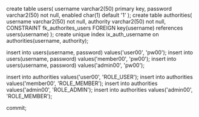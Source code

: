 create table users(
    username varchar2(50) primary key,
    password varchar2(50) not null,
    enabled char(1) default '1'
);
create table authorities(
    username varchar2(50) not null,
    authority varchar2(50) not null,
    CONSTRAINT fk_authorites_users FOREIGN key(username) 
        references users(username)
);
create unique index ix_auth_username on authorities(username, authority);

insert into users(username, password) values('user00', 'pw00');
insert into users(username, password) values('member00', 'pw00');
insert into users(username, password) values('admin00', 'pw00');

insert into authorities values('user00', 'ROLE_USER');
insert into authorities values('member00', 'ROLE_MEMBER');
insert into authorities values('admin00', 'ROLE_ADMIN');
insert into authorities values('admin00', 'ROLE_MEMBER');

commit;


